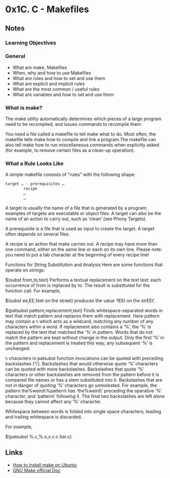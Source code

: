 # 0x1C. C - Makefiles
## Notes
### Learning Objectives
### General
+ What are make, Makefiles
+ When, why and how to use Makefiles
+ What are rules and how to set and use them
+ What are explicit and implicit rules
+ What are the most common / useful rules
+ What are variables and how to set and use them
### What is make?
The make utility automatically determines which pieces of a large program need to be recompiled, and issues commands to recompile them.

You need a file called a makefile to tell make what to do. Most often, the makefile tells make how to compile and link a program.The makefile can also tell make how to run miscellaneous commands when explicitly asked (for example, to remove certain files as a clean-up operation).  

### What a Rule Looks Like
A simple makefile consists of “rules” with the following shape:

```c
target … : prerequisites …
        recipe
        …
        …
```
A target is usually the name of a file that is generated by a program; examples of targets are executable or object files. A target can also be the name of an action to carry out, such as ‘clean’ (see Phony Targets).

A prerequisite is a file that is used as input to create the target. A target often depends on several files.

A recipe is an action that make carries out. A recipe may have more than one command, either on the same line or each on its own line. Please note: you need to put a tab character at the beginning of every recipe line!

Functions for String Substitution and Analysis
Here are some functions that operate on strings:

$(subst from,to,text)
Performs a textual replacement on the text text: each occurrence of from is replaced by to. The result is substituted for the function call. For example,

$(subst ee,EE,feet on the street)
produces the value ‘fEEt on the strEEt’.

$(patsubst pattern,replacement,text)
Finds whitespace-separated words in text that match pattern and replaces them with replacement. Here pattern may contain a `%` which acts as a wildcard, matching any number of any characters within a word. If replacement also contains a ‘%’, the ‘%’ is replaced by the text that matched the ‘%’ in pattern. Words that do not match the pattern are kept without change in the output. Only the first ‘%’ in the pattern and replacement is treated this way; any subsequent ‘%’ is unchanged.

`%` characters in patsubst function invocations can be quoted with preceding backslashes (‘\’). Backslashes that would otherwise quote ‘%’ characters can be quoted with more backslashes. Backslashes that quote ‘%’ characters or other backslashes are removed from the pattern before it is compared file names or has a stem substituted into it. Backslashes that are not in danger of quoting ‘%’ characters go unmolested. For example, the pattern the\%weird\\%pattern\\ has ‘the%weird\’ preceding the operative ‘%’ character, and ‘pattern\\’ following it. The final two backslashes are left alone because they cannot affect any ‘%’ character.

Whitespace between words is folded into single space characters; leading and trailing whitespace is discarded.

For example,

$(patsubst %.c,%.o,x.c.c bar.c)
## Links
+ [How to install make on Ubuntu](https://www.geeksforgeeks.org/how-to-install-make-on-ubuntu/)
+ [GNU Make official Doc](https://www.gnu.org/software/make/manual/html_node/)
